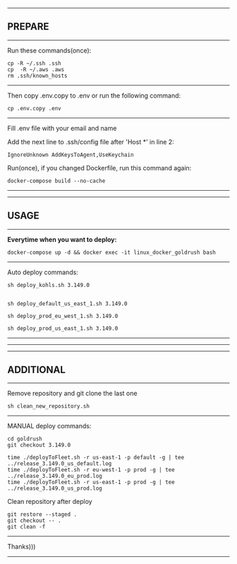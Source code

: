 ___
## PREPARE
___
Run these commands(once):

    cp -R ~/.ssh .ssh
    cp  -R ~/.aws .aws
    rm .ssh/known_hosts
___
Then copy .env.copy to .env or run the following command:

    cp .env.copy .env
___
Fill .env file with your email and name

Add the next line to .ssh/config file after 'Host *' in line 2:

    IgnoreUnknown AddKeysToAgent,UseKeychain

Run(once), if you changed Dockerfile, run this command again:
    
    docker-compose build --no-cache
___
___
## USAGE
___
**Everytime when you want to deploy:**

    docker-compose up -d && docker exec -it linux_docker_goldrush bash

___
Auto deploy commands:

    sh deploy_kohls.sh 3.149.0


    sh deploy_default_us_east_1.sh 3.149.0

    sh deploy_prod_eu_west_1.sh 3.149.0

    sh deploy_prod_us_east_1.sh 3.149.0

___
___
___
## ADDITIONAL
___
Remove repository and git clone the last one

    sh clean_new_repository.sh
___
MANUAL deploy commands:

    cd goldrush
    git checkout 3.149.0

    time ./deployToFleet.sh -r us-east-1 -p default -g | tee ../release_3.149.0_us_default.log
    time ./deployToFleet.sh -r eu-west-1 -p prod -g | tee ../release_3.149.0_eu_prod.log
    time ./deployToFleet.sh -r us-east-1 -p prod -g | tee ../release_3.149.0_us_prod.log

Clean repository after deploy

    git restore --staged .
    git checkout -- .
    git clean -f
___
Thanks)))
___
